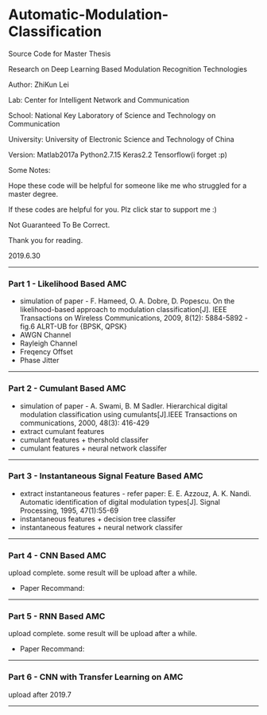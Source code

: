 # Automatic-Modulation-Classification

Source Code for Master Thesis

Research on Deep Learning Based Modulation Recognition Technologies

Author: ZhiKun Lei

Lab: Center for Intelligent Network and Communication

School: National Key Laboratory of Science and Technology on Communication

University: University of Electronic Science and Technology of China

Version: Matlab2017a Python2.7.15 Keras2.2 Tensorflow(i forget :p)

Some Notes:

Hope these code will be helpful for someone like me who struggled for a master degree.

If these codes are helpful for you. Plz click star to support me :)

Not Guaranteed To Be Correct.

Thank you for reading.

2019.6.30

---

### Part 1 - Likelihood Based AMC
- simulation of paper - F. Hameed, O. A. Dobre, D. Popescu. On the likelihood-based approach to modulation classification[J]. IEEE Transactions on Wireless Communications, 2009, 8(12): 5884-5892 - fig.6 ALRT-UB for {BPSK, QPSK}
- AWGN Channel
- Rayleigh Channel
- Freqency Offset
- Phase Jitter

---

### Part 2 - Cumulant Based AMC
- simulation of paper - A. Swami, B. M Sadler. Hierarchical digital modulation classification using cumulants[J].IEEE Transactions on communications, 2000, 48(3): 416-429
- extract cumulant features
- cumulant features + thershold classifer
- cumulant features + neural network classifer

---

### Part 3 - Instantaneous Signal Feature Based AMC
- extract instantaneous features - refer paper: E. E. Azzouz, A. K. Nandi. Automatic identification of digital modulation types[J]. Signal Processing, 1995, 47(1):55-69
- instantaneous features + decision tree classifer
- instantaneous features + neural network classifer

---

### Part 4 - CNN Based AMC
upload complete.
some result will be upload after a while.
- Paper Recommand:


---

### Part 5 - RNN Based AMC
upload complete.
some result will be upload after a while.
- Paper Recommand:

---

### Part 6 - CNN with Transfer Learning on AMC
upload after 2019.7

---


